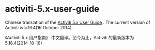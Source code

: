 activiti-5.x-user-guide
=======================

Chinese translation of the [Activiti 5.x User Guide](http://activiti.org/userguide/index.html) . The current version of Activiti is 5.16.4(16 October 2014). 

《Activiti 5.x 用户指南》 中文翻译。至今为止，Activiti 的最新版本为 5.16.4(2014-10-16)
